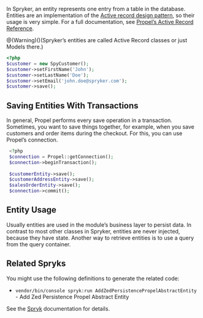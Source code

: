 In Spryker, an entity represents one entry from a table in the database. Entities are an implementation of the [Active record design pattern](https://en.wikipedia.org/wiki/Active_record_pattern), so their usage is very simple. For a full documentation, see [Propel’s Active Record Reference](http://propelorm.org/documentation/reference/active-record.html).

@(Warning)()(Spryker’s entities are called Active Record classes or just Models there.)

```php
<?php
$customer = new SpyCustomer();
$customer->setFirstName('John');
$customer->setLastName('Doe');
$customer->setEmail('john.doe@spryker.com');
$customer->save();
```

## Saving Entities With Transactions

In general, Propel performs every save operation in a transaction. Sometimes, you want to save things together, for example, when you save customers and order items during the checkout. For this, you can use Propel’s connection.

```php
 <?php
 $connection = Propel::getConnection();
 $connection->beginTransaction();
 
 $customerEntity->save();
 $customerAddressEntity->save();
 $salesOrderEntity->save();
 $connection->commit();
```

## Entity Usage

Usually entities are used in the module’s business layer to persist data. In contrast to most other classes in Spryker, entities are never injected, because they have state. Another way to retrieve entities is to use a query from the query container.

## Related Spryks

You might use the following definitions to generate the related code:

* `vendor/bin/console spryk:run AddZedPersistencePropelAbstractEntity` - Add Zed Persistence Propel Abstract Entity

See the [Spryk](https://documentation.spryker.com/docs/spryk-201903) documentation for details.